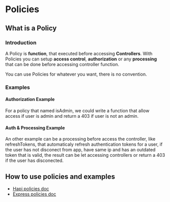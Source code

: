 # Policies



## What is a Policy

### Introduction
A Policy is <strong>function</strong>, that executed before accessing <strong>Controllers</strong>.
With Policies you can setup <strong>access control</strong>, <strong>authorization</strong> or any <strong>processing</strong> that can be done before accessing controller function.

You can use Policies for whatever you want, there is no convention.

### Examples

#### Authorization Example

For a policy that named isAdmin, we could write a function that allow access if user is admin and return a 403 if user is not an admin.

#### Auth & Processing Example

An other example can be a processing before access the controller, like refreshTokens, that automaticaly refresh authentication tokens for a user, if the user has not disconect from app, have same ip and has an outdated token that is valid, the result can be let accessing controllers or return a 403 if the user has disconected.    

## How to use policies and examples
- [Hapi policies doc](https://github.com/trailsjs/trailpack-hapi/blob/master/docs/concepts/policies/README.md)
- [Express policies doc](https://github.com/trailsjs/trailpack-express/blob/master/docs/concepts/policies/README.md)
